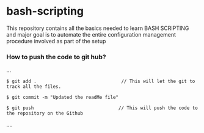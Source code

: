 # bash-scripting

This repository contains all the basics needed to learn BASH SCRIPTING and major goal is to automate the entire configuration management procedure involved as part of the setup

### How to push the code to git hub?

...

    $ git add .                               // This will let the git to track all the files.

    $ git commit -m "Updated the readMe file"
    
    $ git push                               // This will push the code to the repository on the Github
....